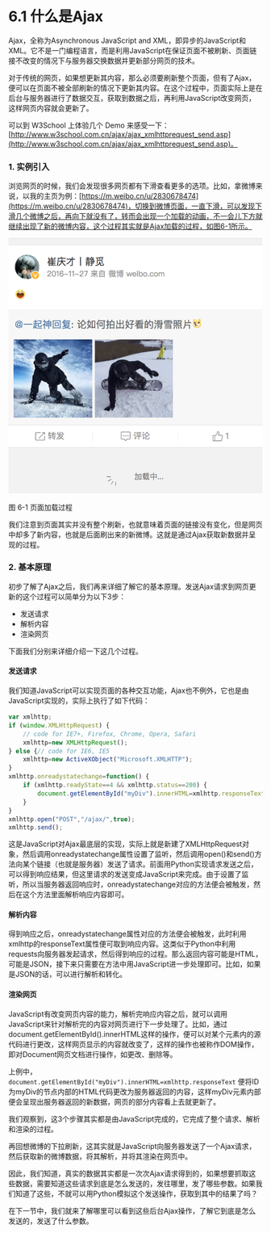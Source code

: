 # 6.1 什么是Ajax

Ajax，全称为Asynchronous JavaScript and XML，即异步的JavaScript和XML。它不是一门编程语言，而是利用JavaScript在保证页面不被刷新、页面链接不改变的情况下与服务器交换数据并更新部分网页的技术。

对于传统的网页，如果想更新其内容，那么必须要刷新整个页面，但有了Ajax，便可以在页面不被全部刷新的情况下更新其内容。在这个过程中，页面实际上是在后台与服务器进行了数据交互，获取到数据之后，再利用JavaScript改变网页，这样网页内容就会更新了。

可以到 W3School 上体验几个 Demo 来感受一下：[http://www.w3school.com.cn/ajax/ajax_xmlhttprequest_send.asp](http://www.w3school.com.cn/ajax/ajax_xmlhttprequest_send.asp)。

### 1. 实例引入

浏览网页的时候，我们会发现很多网页都有下滑查看更多的选项。比如，拿微博来说，以我的主页为例：[https://m.weibo.cn/u/2830678474](https://m.weibo.cn/u/2830678474)，切换到微博页面，一直下滑，可以发现下滑几个微博之后，再向下就没有了，转而会出现一个加载的动画，不一会儿下方就继续出现了新的微博内容，这个过程其实就是Ajax加载的过程，如图6-1所示。

![](./assets/6-1.png)

图 6-1 页面加载过程

我们注意到页面其实并没有整个刷新，也就意味着页面的链接没有变化，但是网页中却多了新内容，也就是后面刷出来的新微博。这就是通过Ajax获取新数据并呈现的过程。

### 2. 基本原理

初步了解了Ajax之后，我们再来详细了解它的基本原理。发送Ajax请求到网页更新的这个过程可以简单分为以下3步：

* 发送请求
* 解析内容
* 渲染网页

下面我们分别来详细介绍一下这几个过程。

#### 发送请求

我们知道JavaScript可以实现页面的各种交互功能，Ajax也不例外，它也是由JavaScript实现的，实际上执行了如下代码：

```js
var xmlhttp;
if (window.XMLHttpRequest) {
    // code for IE7+, Firefox, Chrome, Opera, Safari
    xmlhttp=new XMLHttpRequest();
} else {// code for IE6, IE5
    xmlhttp=new ActiveXObject("Microsoft.XMLHTTP");
}
xmlhttp.onreadystatechange=function() {
    if (xmlhttp.readyState==4 && xmlhttp.status==200) {
        document.getElementById("myDiv").innerHTML=xmlhttp.responseText;
    }
}
xmlhttp.open("POST","/ajax/",true);
xmlhttp.send();
```

这是JavaScript对Ajax最底层的实现，实际上就是新建了XMLHttpRequest对象，然后调用onreadystatechange属性设置了监听，然后调用open()和send()方法向某个链接（也就是服务器）发送了请求。前面用Python实现请求发送之后，可以得到响应结果，但这里请求的发送变成JavaScript来完成。由于设置了监听，所以当服务器返回响应时，onreadystatechange对应的方法便会被触发，然后在这个方法里面解析响应内容即可。

#### 解析内容

得到响应之后，onreadystatechange属性对应的方法便会被触发，此时利用xmlhttp的responseText属性便可取到响应内容。这类似于Python中利用requests向服务器发起请求，然后得到响应的过程。那么返回内容可能是HTML，可能是JSON，接下来只需要在方法中用JavaScript进一步处理即可。比如，如果是JSON的话，可以进行解析和转化。

#### 渲染网页

JavaScript有改变网页内容的能力，解析完响应内容之后，就可以调用JavaScript来针对解析完的内容对网页进行下一步处理了。比如，通过document.getElementById().innerHTML这样的操作，便可以对某个元素内的源代码进行更改，这样网页显示的内容就改变了，这样的操作也被称作DOM操作，即对Document网页文档进行操作，如更改、删除等。

上例中，`document.getElementById("myDiv").innerHTML=xmlhttp.responseText` 便将ID为myDiv的节点内部的HTML代码更改为服务器返回的内容，这样myDiv元素内部便会呈现出服务器返回的新数据，网页的部分内容看上去就更新了。

我们观察到，这3个步骤其实都是由JavaScript完成的，它完成了整个请求、解析和渲染的过程。

再回想微博的下拉刷新，这其实就是JavaScript向服务器发送了一个Ajax请求，然后获取新的微博数据，将其解析，并将其渲染在网页中。

因此，我们知道，真实的数据其实都是一次次Ajax请求得到的，如果想要抓取这些数据，需要知道这些请求到底是怎么发送的，发往哪里，发了哪些参数。如果我们知道了这些，不就可以用Python模拟这个发送操作，获取到其中的结果了吗？

在下一节中，我们就来了解哪里可以看到这些后台Ajax操作，了解它到底是怎么发送的，发送了什么参数。